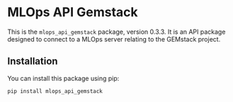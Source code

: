 # MLOps API Gemstack

This is the `mlops_api_gemstack` package, version 0.3.3. It is an API package designed to connect to a MLOps server relating to the GEMstack project.

## Installation

You can install this package using pip:

```bash
pip install mlops_api_gemstack
```